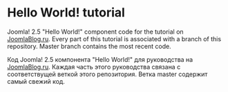 Hello World! tutorial
===================

Joomla! 2.5 "Hello World!" component code for the tutorial on <a href="http://joomlablog.ru/dokumentatsiya/dlya-razrabotchika/sozdanie-komponenta-dlya-joomla-2-5">JoomlaBlog.ru</a>. Every part of this tutorial is associated with a branch of this repository. Master branch contains the most recent code.

Код Joomla! 2.5 компонента "Hello World!" для руководства на <a href="http://joomlablog.ru/dokumentatsiya/dlya-razrabotchika/sozdanie-komponenta-dlya-joomla-2-5">JoomlaBlog.ru</a>. Каждая часть этого руководства связана с соответствущей веткой этого репозитория. Ветка master содержит самый свежий код.
